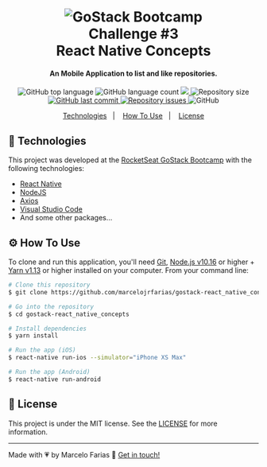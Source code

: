 <h1 align="center">
    <img alt="GoStack Bootcamp" src="https://res.cloudinary.com/marcelojrfarias/image/upload/v1587323057/gostack_gy3h7u.png" />
    <br>
    Challenge #3
    <br>
    React Native Concepts
</h1>

<h4 align="center">
  An Mobile Application to list and like repositories.
</h4>
<p align="center">
  <img alt="GitHub top language" src="https://img.shields.io/github/languages/top/marcelojrfarias/gostack-react_native_concepts.svg">
  
  <img alt="GitHub language count" src="https://img.shields.io/github/languages/count/marcelojrfarias/gostack-react_native_concepts.svg">
  
  <a href="https://www.codacy.com/manual/marcelojrfarias/gostack-react_native_concepts?utm_source=github.com&amp;utm_medium=referral&amp;utm_content=marcelojrfarias/gostack-react_native_concepts&amp;utm_campaign=Badge_Grade">
    <img src="https://api.codacy.com/project/badge/Grade/3d0236dac2484594bd1f9d8f3d0a1bdb"/>
  </a>
  
  <img alt="Repository size" src="https://img.shields.io/github/repo-size/marcelojrfarias/gostack-react_native_concepts.svg">
  <a href="https://github.com/marcelojrfarias/gostack-react_native_concepts/commits/master">
    <img alt="GitHub last commit" src="https://img.shields.io/github/last-commit/marcelojrfarias/gostack-react_native_concepts.svg">
  </a>
  
  <a href="https://github.com/marcelojrfarias/gostack-react_native_concepts/issues">
    <img alt="Repository issues" src="https://img.shields.io/github/issues/marcelojrfarias/gostack-react_native_concepts.svg">
  </a>
  
  <img alt="GitHub" src="https://img.shields.io/github/license/marcelojrfarias/gostack-react_native_concepts.svg"> 
</p>

<p align="center">
  <a href="#rocket-technologies">Technologies</a>&nbsp;&nbsp;&nbsp;|&nbsp;&nbsp;&nbsp;
  <a href="#gear-how-to-use">How To Use</a>&nbsp;&nbsp;&nbsp;|&nbsp;&nbsp;&nbsp;
  <!-- <a href="#computer-web-application">Application</a>&nbsp;&nbsp;&nbsp;|&nbsp;&nbsp;&nbsp; -->
  <a href="#memo-license">License</a>
</p>

## :rocket: Technologies

This project was developed at the [RocketSeat GoStack Bootcamp][gostack] with the following technologies:

- [React Native][react-native]
- [NodeJS][nodejs]
- [Axios][axios]
- [Visual Studio Code][vscode]
- And some other packages...
  
## :gear: How To Use

To clone and run this application, you'll need [Git][git], [Node.js v10.16][nodejs] or higher + [Yarn v1.13][yarn] or higher installed on your computer. From your command line:

```bash
# Clone this repository
$ git clone https://github.com/marcelojrfarias/gostack-react_native_concepts

# Go into the repository
$ cd gostack-react_native_concepts

# Install dependencies
$ yarn install

# Run the app (iOS)
$ react-native run-ios --simulator="iPhone XS Max"

# Run the app (Android)
$ react-native run-android
```

<!-- ## :computer: Application -->
  <!-- <img align="center" alt="App Screenshot" src="https://res.cloudinary.com/marcelojrfarias/image/upload/v1587426888/app-screenshot_kotoou.png"/> -->

## :memo: License
This project is under the MIT license. See the [LICENSE](https://github.com/marcelojrfarias/gostack-react_native_concepts/blob/master/LICENSE) for more information.

---

Made with 💗 by Marcelo Farias 👋 [Get in touch!](https://www.linkedin.com/in/marcelojrfarias/)

[nodejs]: https://nodejs.org/
[gostack]: https://rocketseat.com.br/bootcamp
[express]: https://expressjs.com/
[git]: https://git-scm.com
[yarn]: https://yarnpkg.com/
[vscode]: https://code.visualstudio.com/
[axios]: https://github.com/axios/axios
[reactjs]: https://reactjs.org/
[react-native]: https://reactnative.dev/